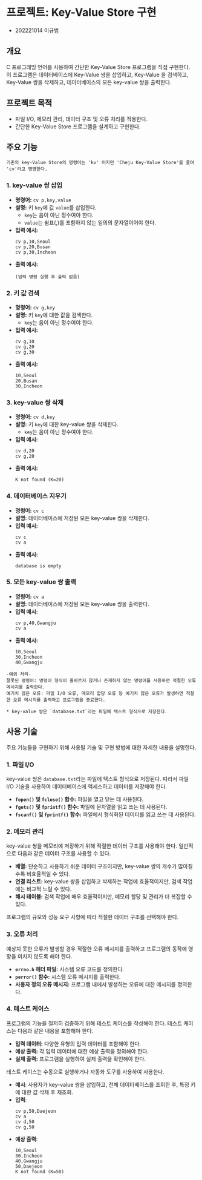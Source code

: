 # 프로젝트: Key-Value Store 구현
* 202221014 이규범

## 개요 

C 프로그래밍 언어를 사용하여 간단한 Key-Value Store 프로그램을 직접 구현한다.  
이 프로그램은 데이터베이스에 Key-Value 쌍을 삽입하고, Key-Value 을 검색하고, Key-Value 쌍을 삭제하고, 데이터베이스의 모든 key-value 쌍을 출력한다.  

## 프로젝트 목적

- 파일 I/O, 메모리 관리, 데이터 구조 및 오류 처리를 적용한다.
- 간단한 Key-Value Store 프로그램을 설계하고 구현한다.

## 주요 기능

```{note}
기존의 key-Value Store의 명령어는 'kv' 이지만 'Cheju Key-Value Store'를 줄여 'cv'라고 명명한다.
```

### 1. key-value 쌍 삽입

* **명령어:** `cv p,key,value`
* **설명:** 키 `key`에 값 `value`를 삽입한다. 
    * `key`는 음이 아닌 정수여야 한다.
    * `value`는 쉼표(,)를 포함하지 않는 임의의 문자열이어야 한다.
* **입력 예시:**
    ```
    cv p,10,Seoul
    cv p,20,Busan
    cv p,30,Incheon
    ```
* **출력 예시:**
    ```
    (입력 명령 실행 후 출력 없음)
    ```
### 2. 키 값 검색

* **명령어:** `cv g,key`
* **설명:** 키 `key`에 대한 값을 검색한다.
    * `key`는 음이 아닌 정수여야 한다.
* **입력 예시:**
    ```
    cv g,10
    cv g,20
    cv g,30
    ```
* **출력 예시:**
    ```
    10,Seoul
    20,Busan
    30,Incheon
    ```
### 3. key-value 쌍 삭제

* **명령어:** `cv d,key`
* **설명:** 키 `key`에 대한 key-value 쌍을 삭제한다.
    * `key`는 음이 아닌 정수여야 한다.
* **입력 예시:**
    ```
    cv d,20
    cv g,20
    ```
* **출력 예시:**
    ```
    K not found (K=20)
    ```
### 4. 데이터베이스 지우기

* **명령어:** `cv c`
* **설명:** 데이터베이스에 저장된 모든 key-value 쌍을 삭제한다.
* **입력 예시:**
    ```
    cv c
    cv a
    ```
* **출력 예시:**
    ```
    database is empty
    ```
### 5. 모든 key-value 쌍 출력

* **명령어:** `cv a`
* **설명:** 데이터베이스에 저장된 모든 key-value 쌍을 출력한다.
* **입력 예시:**
    ```
    cv p,40,Gwangju
    cv a
    ```
* **출력 예시:**
    ```
    10,Seoul
    30,Incheon
    40,Gwangju
    ```

```{admonition} 참고 사항
-예외 처리-
잘못된 명령어: 명령어 형식이 올바르지 않거나 존재하지 않는 명령어를 사용하면 적절한 오류 메시지를 출력한다.
예기치 않은 오류: 파일 I/O 오류, 메모리 할당 오류 등 예기치 않은 오류가 발생하면 적절한 오류 메시지를 출력하고 프로그램을 종료한다.

* key-value 쌍은 `database.txt`라는 파일에 텍스트 형식으로 저장한다.
```

## 사용 기술

주요 기능들을 구현하기 위해 사용될 기술 및 구현 방법에 대한 자세한 내용을 설명한다.

### 1. 파일 I/O

key-value 쌍은 `database.txt`라는 파일에 텍스트 형식으로 저장된다. 따라서 파일 I/O 기술을 사용하여 데이터베이스에 액세스하고 데이터를 저장해야 한다.

* **`fopen()` 및 `fclose()` 함수:** 파일을 열고 닫는 데 사용된다.
* **`fgets()` 및 `fprintf()` 함수:** 파일에 문자열을 읽고 쓰는 데 사용된다.
* **`fscanf()` 및 `fprintf()` 함수:** 파일에서 형식화된 데이터를 읽고 쓰는 데 사용된다.

### 2. 메모리 관리

key-value 쌍을 메모리에 저장하기 위해 적절한 데이터 구조를 사용해야 한다. 일반적으로 다음과 같은 데이터 구조를 사용할 수 있다.

* **배열:** 단순하고 사용하기 쉬운 데이터 구조이지만, key-value 쌍의 개수가 많아질수록 비효율적일 수 있다.
* **연결 리스트:** key-value 쌍을 삽입하고 삭제하는 작업에 효율적이지만, 검색 작업에는 비교적 느릴 수 있다.
* **해시 테이블:** 검색 작업에 매우 효율적이지만, 메모리 할당 및 관리가 더 복잡할 수 있다.

프로그램의 규모와 성능 요구 사항에 따라 적절한 데이터 구조를 선택해야 한다.

### 3. 오류 처리

예상치 못한 오류가 발생할 경우 적절한 오류 메시지를 출력하고 프로그램의 동작에 영향을 미치지 않도록 해야 한다.

* **`errno.h` 헤더 파일:** 시스템 오류 코드를 정의한다.
* **`perror()` 함수:** 시스템 오류 메시지를 출력한다.
* **사용자 정의 오류 메시지:** 프로그램 내에서 발생하는 오류에 대한 메시지를 정의한다.

### 4. 테스트 케이스

프로그램의 기능을 철저히 검증하기 위해 테스트 케이스를 작성해야 한다. 테스트 케이스는 다음과 같은 내용을 포함해야 한다.

* **입력 데이터:** 다양한 유형의 입력 데이터를 포함해야 한다.
* **예상 출력:** 각 입력 데이터에 대한 예상 출력을 정의해야 한다.
* **실제 출력:** 프로그램을 실행하여 실제 출력을 확인해야 한다.

테스트 케이스는 수동으로 실행하거나 자동화 도구를 사용하여 사용한다.

- **예시**: 사용자가 key-value 쌍을 삽입하고, 전체 데이터베이스를 조회한 후, 특정 키에 대한 값 삭제 후 재조회.
- **입력**:
    ```
    cv p,50,Daejeon
    cv a
    cv d,50
    cv g,50
    ```
- **예상 출력**:
    ```
    10,Seoul
    30,Incheon
    40,Gwangju
    50,Daejeon
    K not found (K=50)
    ```
    